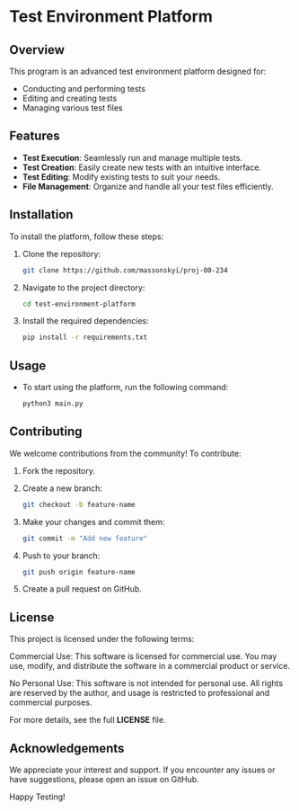 # Test Environment Platform

## Overview

This program is an advanced test environment platform designed for:

- Conducting and performing tests
- Editing and creating tests
- Managing various test files

## Features

- **Test Execution**: Seamlessly run and manage multiple tests.
- **Test Creation**: Easily create new tests with an intuitive interface.
- **Test Editing**: Modify existing tests to suit your needs.
- **File Management**: Organize and handle all your test files efficiently.

## Installation

To install the platform, follow these steps:

1. Clone the repository:
   ```bash
   git clone https://github.com/massonskyi/proj-00-234
   ```
   
2. Navigate to the project directory:
    ```bash
    cd test-environment-platform
    ```
3. Install the required dependencies:
    ```bash
   pip install -r requirements.txt
   ```

## Usage
- To start using the platform, run the following command:
    ```bash
    python3 main.py
    ```
## Contributing
We welcome contributions from the community! To contribute:

1. Fork the repository.
2. Create a new branch:
    ```bash
    git checkout -b feature-name
    ```
3. Make your changes and commit them:
    ```bash
    git commit -m "Add new feature"
    ```

4. Push to your branch:
    ```bash
    git push origin feature-name
    ```
5. Create a pull request on GitHub.

## License
This project is licensed under the following terms:

Commercial Use: This software is licensed for commercial use. You may use, modify, and distribute the software in a commercial product or service.

No Personal Use: This software is not intended for personal use. All rights are reserved by the author, and usage is restricted to professional and commercial purposes.

For more details, see the full **LICENSE** file.

## Acknowledgements
We appreciate your interest and support. If you encounter any issues or have suggestions, please open an issue on GitHub.

Happy Testing!
